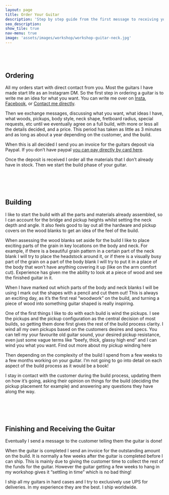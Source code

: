 ```yaml
---
layout: page
title: Order Your Guitar
description: 'Step by step guide from the first message to receiving your guitar'
seo_description:
show_tile: true
nav-menu: true
image: 'assets/images/workshop/workshop-guitar-neck.jpg'
---
```


<!-- Main -->
<div id="main" class="alt">



<!-- Intro -->
<section>
	<div style="margin-top: 6em" class="inner row">
		<div class="6u 12u$(small)">
			<h2>Ordering</h2>
			<p>All my orders start with direct contact from you. Most the guitars I have made start life as an Instagram DM. So the first step in ordering a guitar is to write me an idea for what you want. You can write me over on <a href="https://instagram.com/moarguitars">Insta</a>, <a href="https://facebook.com/moarguitars">Facebook</a>, or <a href="{{ "/contact" | relative_url }}">Contact me directly</a>.</p>
			<p>Then we exchange messages, discussing what you want, what ideas I have, what woods, pickups, body style, neck shape, fretboard radius, special requests, etc until we eventually agree on a full build, with more or less all the details decided, and a price. This period has taken as little as 3 minutes and as long as about a year depending on the customer, and the build.</p>
			<p>When this is all decided I send you an invoice for the guitars deposit via Paypal. If you don’t have paypal <a href="{{ "/pay" | relative_url }}">you can pay directly by card here</a>.</p>
			<p>Once the deposit is received I order all the materials that I don’t already have in stock. Then we start the build phase of your guitar.</p>
		</div>
		<div class="6u$ 12u$(small)">
			<div class="12u$">
				<span class="image fit"><img src="../assets/images/workshop/workshop-necks.jpg" alt=""></span>
			</div>
			<div class="12u$">
				<span class="image fit"><img src="../assets/images/workshop/workshop-guitar-neck.jpg" alt=""></span>
			</div>
		</div>
	</div>
	<div style="margin-top: 6em" class="inner row">
		<div class="6u 12u$(small)">
			<h2>Building</h2>
			<p>I like to start the build with all the parts and materials already assembled, so I can account for the bridge and pickup heights whilst setting the neck depth and angle. It also feels good to lay out all the hardware and pickup covers on the wood blanks to get an idea of the feel of the build.</p>
			<p>When assessing the wood blanks set aside for the build I like to place exciting parts of the grain in key locations on the body and neck. For example, if there is a beautiful grain pattern in a certain part of the neck blank I will try to place the headstock around it, or if there is a visually busy part of the grain on a part of the body blank I will try to put it in a place of the body that won’t have anything covering it up (like on the arm comfort cut). Experience has given me the ability to look at a piece of wood and see the finished guitar in it.</p>
			<p>When I have marked out which parts of the body and neck blanks I will be using I mark out the shapes with a pencil and cut them out! This is always an exciting day, as it’s the first real “woodwork” on the build, and turning a piece of wood into something guitar shaped is really inspiring.</p>
			<p>One of the first things I like to do with each build is wind the pickups. I see the pickups and the pickup configuration as the central decision of most builds, so getting them done first gives the rest of the build process clarity. I wind all my own pickups based on the customers desires and specs. You can tell my your favourite old guitar sound, your desired pickup resistance, even just some vague terms like “beefy, thick, glassy high end” and I can wind you what you want. Find out more about my pickup winding here </p>
			<p>Then depending on the complexity of the build I spend from a few weeks to a few months working on your guitar. I’m not going to go into detail on each aspect of the build process as it would be a book!</p>
			<p>I stay in contact with the customer during the build process, updating them on how it’s going, asking their opinion on things for the build (deciding the pickup placement for example) and answering any questions they have along the way.</p>
		</div>
		<div class="6u$ 12u$(small)">
			<div class="12u$">
				<span class="image fit"><img src="../assets/images/misc/guitar-carve.jpg" alt=""></span>
			</div>
			<div class="12u$">
				<span class="image fit"><img src="../assets/images/misc/guitar-neck-carve.jpg" alt=""></span>
			</div>
		</div>
	</div>
	<div style="margin-top: 6em" class="inner row">
		<div class="6u 12u$(small)">
			<h2>Finishing and Receiving the Guitar</h2>
			<p>Eventually I send a message to the customer telling them the guitar is done!</p>
			<p>When the guitar is completed I send an invoice for the outstanding amount on the build. It is normally a few weeks after the guitar is completed before I can ship. This is mainly due to giving the customer time to collect the rest of the funds for the guitar. However the guitar getting a few weeks to hang in my workshop gives it “settling in time” which is no bad thing!</p>
			<p>I ship all my guitars in hard cases and I try to exclusively use UPS for deliveries. In my experience they are the best. I ship worldwide.</p>
		</div>
		<div class="6u$ 12u$(small)">
			<div class="12u$">
				<span class="image fit"><img src="../assets/images/pickups/pickups-dark.jpg" alt=""></span>
			</div>
		</div>
	</div>
</section>
</div>

